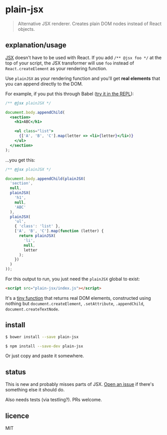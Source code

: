 # plain-jsx

> Alternative JSX renderer. Creates plain DOM nodes instead of React objects.


## explanation/usage

[JSX](http://facebook.github.io/jsx/) doesn't have to be used with React. If you add `/** @jsx foo */` at the top of your script, the JSX transformer will use `foo` instead of `React.createElement` as your rendering function.

Use `plainJSX` as your rendering function and you'll get **real elements** that you can append directly to the DOM.

For example, if you put this through Babel (<a href="https://babeljs.io/repl/#?experimental=false&evaluate=true&loose=true&spec=false&code=%2F**%20%40jsx%20plainJSX%20*%2F%0A%0Adocument.body.appendChild(%0A%20%20%3Csection%3E%0A%20%20%20%20%3Ch1%3EABC%3C%2Fh1%3E%0A%0A%20%20%20%20%3Cul%20class%3D%22list%22%3E%0A%20%20%20%20%20%20%7B%5B'A'%2C%20'B'%2C%20'C'%5D.map(letter%20%3D%3E%20%3Cli%3E%7Bletter%7D%3C%2Fli%3E)%7D%0A%20%20%20%20%3C%2Ful%3E%0A%20%20%3C%2Fsection%3E%0A)%3B">try it in the REPL</a>):

```jsx
/** @jsx plainJSX */

document.body.appendChild(
  <section>
    <h1>ABC</h1>

    <ul class="list">
      {['A', 'B', 'C'].map(letter => <li>{letter}</li>)}
    </ul>
  </section>
);
```

...you get this:

```js
/** @jsx plainJSX */

document.body.appendChild(plainJSX(
  'section',
  null,
  plainJSX(
    'h1',
    null,
    'ABC'
  ),
  plainJSX(
    'ul',
    { 'class': 'list' },
    ['A', 'B', 'C'].map(function (letter) {
      return plainJSX(
        'li',
        null,
        letter
      );
    })
  )
));
```

For this output to run, you just need the `plainJSX` global to exist:

```html
<script src="plain-jsx/index.js"></script>
```

It's a [tiny function](https://github.com/callumlocke/plain-jsx/blob/master/index.js) that returns real DOM elements, constructed using nothing but `document.createElement`, `.setAttribute`, `.appendChild`, `document.createTextNode`.


## install

```sh
$ bower install --save plain-jsx
```

```sh
$ npm install --save-dev plain-jsx
```

Or just copy and paste it somewhere.


## status

This is new and probably misses parts of JSX. [Open an issue](https://github.com/callumlocke/plain-jsx/issues) if there's something else it should do.

Also needs tests (via testling?). PRs welcome.


## licence

MIT
